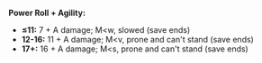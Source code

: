 **Power Roll + Agility:**

- **≤11:** 7 + A damage; M<w, slowed (save ends)
- **12-16:** 11 + A damage; M<v, prone and can't stand (save ends)
- **17+:** 16 + A damage; M<s, prone and can't stand (save ends)
